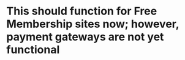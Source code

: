 # This should function for Free Membership sites now; however, payment gateways are not yet functional
